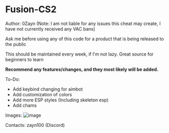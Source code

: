 # Fusion-CS2

Author: 0Zayn
(Note: I am not liable for any issues this cheat may create, I have not currently received any VAC bans)

Ask me before using any of this code for a product that is being released to the public

This should be maintained every week, if I'm not lazy.
Great source for beginners to learn

**Recommend any features/changes, and they most likely will be added.**

To-Do:
- Add keybind changing for aimbot
- Add customization of colors
- Add more ESP styles (Including skeleton esp)
- Add chams

Images:
![image](https://github.com/user-attachments/assets/9437db67-af86-4a4d-a2a5-85d2c2ae493f)

Contacts: zayn100 (Discord)

